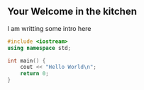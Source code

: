 ## Your Welcome in the kitchen

I am writting some intro here

```cpp
#include <iostream>
using namespace std;

int main() {
    cout << "Hello World\n";
    return 0;
}
```
